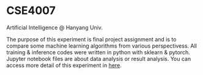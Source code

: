 # CSE4007
Artificial Intelligence @ Hanyang Univ.

The purpose of this experiment is final project assignment and is to compare some machine learning algorithms from various perspectivess.
All training & inference codes were written in python with sklearn & pytorch. Jupyter notebook files are about data analysis or result analysis.
You can access more detail of this experiment in [here](https://github.com/frechele/CSE4007/blob/main/paper.pdf).
